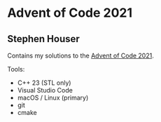 # Advent of Code 2021
## Stephen Houser

Contains my solutions to the [Advent of Code 2021](https://adventofcode.com/2021).

Tools:
- C++ 23 (STL only)
- Visual Studio Code
- macOS / Linux (primary)
- git
- cmake
